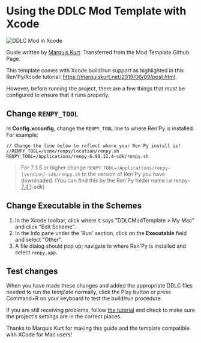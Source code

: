 #  Using the DDLC Mod Template with Xcode

![DDLC Mod in Xcode](https://marquiskurt.net/images/covers/2019-06-09-cover.png)

Guide written by <u>Marquis Kurt</u>. Transferred from the Mod Template Github Page.

This template comes with Xcode build/run support as highlighted in this Ren'Py/Xcode tutorial: https://marquiskurt.net/2019/06/09/post.html.

However, before running the project, there are a few things that *must* be configured to ensure that it runs properly.

## Change `RENPY_TOOL`

In **Config.xcconfig**, change the `RENPY_TOOL` line to where Ren'Py is installed. For example:

```xcconfig
// Change the line below to reflect where your Ren'Py install is!
//RENPY_TOOL=/some/renpy/location/renpy.sh
RENPY_TOOL=/Applications/renpy-6.99.12.4-sdk/renpy.sh
```

  > For 7.3.5 or higher change `RENPY_TOOL=/Applications/renpy-[version]-sdk/renpy.sh` to the version of Ren'Py you have downloaded. (You can find this by the Ren'Py folder name i.e renpy-<u>7.4.1</u>-sdk)
## Change Executable in the Schemes

1. In the Xcode toolbar, click where it says "DDLCModTemplate > My Mac" and click "Edit Scheme".
2. In the Info pane under the 'Run' section, click on the **Executable** field and select "Other". 
3. A file dialog should pop up; navigate to where Ren'Py is installed and select `renpy.app`.

## Test changes

When you have made these changes and added the appropriate DDLC files needed to run the template normally, click the Play button or press Command+R on your keyboard to test the build/run procedure.

If you are still receiving problems, follow [the tutorial](https://marquiskurt.net/2019/06/09/post.html) and check to make sure the project's settings are in the correct places.

Thanks to Marquis Kurt for making this guide and the template compatible with XCode for Mac users!